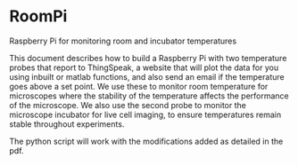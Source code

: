 # RoomPi
 Raspberry Pi for monitoring room and incubator temperatures
 
 This document describes how to build a Raspberry Pi with two temperature probes that report to ThingSpeak, a website that will plot the data for you using inbuilt or matlab functions, and also send an email if the temperature goes above a set point.  We use these to monitor room temperature for microscopes where the stability of the temperature affects the performance of the microscope.  We also use the second probe to monitor the microscope incubator for live cell imaging, to ensure temperatures remain stable throughout experiments. 
 
 The python script will work with the modifications added as detailed in the pdf.
